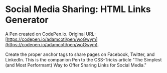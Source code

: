 # Social Media Sharing: HTML Links Generator

A Pen created on CodePen.io. Original URL: [https://codepen.io/adamcoti/pen/woGwym](https://codepen.io/adamcoti/pen/woGwym).

Create the proper anchor tags to share pages on Facebook, Twitter, and LinkedIn. This is the companion Pen to the CSS-Tricks article "The Simplest (and Most Performant) Way to Offer Sharing Links for Social Media."